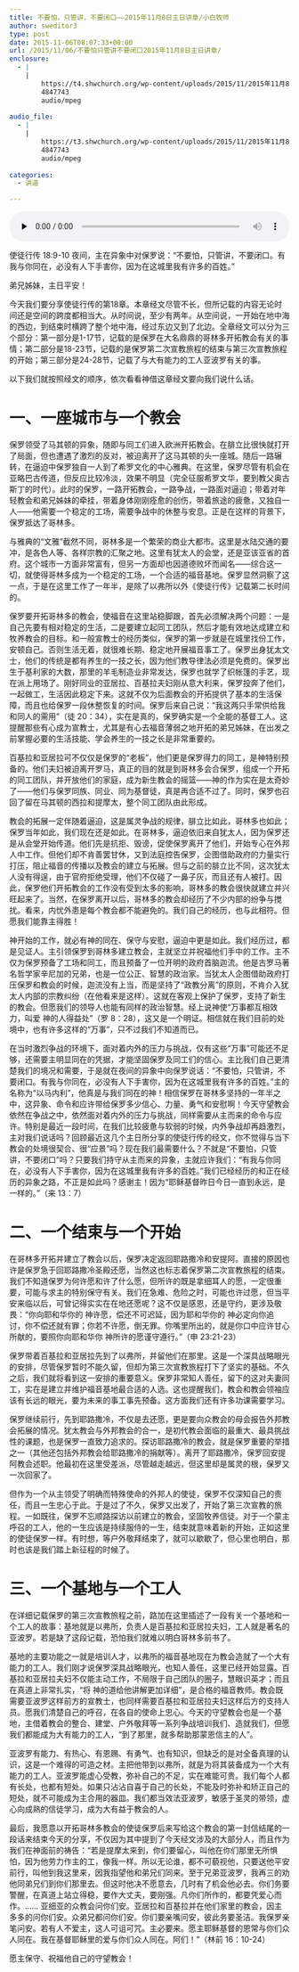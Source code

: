 ```yaml
---
title: 不要怕，只管讲，不要闭口——2015年11月8日主日讲章/小白牧师
author: sweditor3
type: post
date: 2015-11-06T08:07:33+00:00
url: /2015/11/06/不要怕只管讲不要闭口2015年11月8日主日讲章/
enclosure:
  - |
    |
        https://t4.shwchurch.org/wp-content/uploads/2015/11/2015年11月8日讲道录音.mp3
        4847743
        audio/mpeg
        
audio_file:
  - |
    |
        https://t3.shwchurch.org/wp-content/uploads/2015/11/2015年11月8日讲道录音.mp3
        4847743
        audio/mpeg
        
categories:
  - 讲道

---
```

<audio class="wp-audio-shortcode" id="audio-13065-374" preload="none" style="width: 100%;" controls="controls"><source type="audio/mpeg" src="http://t5.shwchurch.org/wp-content/uploads/2015/11/2015年11月8日讲道录音.mp3?_=374" /><http://t5.shwchurch.org/wp-content/uploads/2015/11/2015年11月8日讲道录音.mp3></audio> 

使徒行传 18:9-10 夜间，主在异象中对保罗说：&ldquo;不要怕，只管讲，不要闭口。有我与你同在，必没有人下手害你，因为在这城里我有许多的百姓。&rdquo; 

弟兄姊妹，主日平安！ 

今天我们要分享使徒行传的第18章。本章经文尽管不长，但所记载的内容无论时间还是空间的跨度都相当大。从时间说，至少有两年。从空间说，一开始在地中海的西边，到结束时横跨了整个地中海，经过东边又到了北边。全章经文可以分为三个部分：第一部分是1-17节，记载的是保罗在大名鼎鼎的哥林多开拓教会有关的事情；第二部分是18-23节，记载的是保罗第二次宣教旅程的结束与第三次宣教旅程的开始；第三部分是24-28节，记载了与大有能力的工人亚波罗有关的事。 

以下我们就按照经文的顺序，依次看看神借这章经文要向我们说什么话。 

# 一、一座城市与一个教会
  


保罗领受了马其顿的异象，随即与同工们进入欧洲开拓教会。在腓立比很快就打开了局面，但也遭遇了激烈的反对，被迫离开了这马其顿的头一座城。随后一路辗转，在逼迫中保罗独自一人到了希罗文化的中心雅典。在这里，保罗尽管有机会在亚略巴古传道，但反应比较冷淡，效果不明显（完全征服希罗文华，要到教父奥古斯丁的时代）。此时的保罗，一路开拓教会，一路争战，一路面对逼迫；带着对年轻教会和弟兄姊妹的牵挂，带着身体刚刚痊愈的创伤，带着旅途的疲惫，又独自一人&mdash;&mdash;他需要一个稳定的工场，需要争战中的休整与安息。正是在这样的背景下，保罗抵达了哥林多。 

与雅典的&ldquo;文雅&rdquo;截然不同，哥林多是一个繁荣的商业大都市。这里是水陆交通的要冲，是各色人等、各样宗教的汇聚之地。这里有犹太人的会堂，还是亚该亚省的首府。这个城市一方面非常富有，但另一方面却也因道德败坏而闻名&mdash;&mdash;综合这一切，就使得哥林多成为一个稳定的工场，一个合适的福音基地。保罗显然洞察了这一点，于是在这里工作了一年半，是除了以弗所以外《使徒行传》记载第二长时间的。 

保罗要开拓哥林多的教会，使福音在这里站稳脚跟，首先必须解决两个问题：一是自己先要有相对稳定的生活，二是要建立起同工团队，然后才能有效地达成建立和牧养教会的目标。和一般宣教士的经历类似，保罗的第一步就是在城里找份工作，安顿自己。否则生活无着，就很难长期、稳定地开展福音事工了。保罗出身犹太文士，他们的传统是都有养生的一技之长，因为他们教导律法必须是免费的。保罗出生于基利家的大数，那里的羊毛制造业非常发达，保罗也就学了织帐篷的手艺，现在派上用场了。刚好同业的亚居拉、百基拉夫妇刚从意大利来，保罗投奔了他们，一起做工，生活因此稳定下来。这就不仅为后面教会的开拓提供了基本的生活保障，而且也给保罗一段休整恢复的时间。保罗后来自己说：&ldquo;我这两只手常供给我和同人的需用&rdquo;（徒 20：34），实在是真的，保罗确实是一个全能的基督工人。这提醒那些有心成为宣教士，尤其是有心去福音薄弱之地开拓的弟兄姊妹，在出发之前掌握必要的生活技能、学会养生的一技之长是非常重要的。 

百基拉和亚居拉可不仅仅是保罗的&ldquo;老板&rdquo;，他们更是保罗得力的同工，是神特别预备的。他们夫妇被迫离开罗马，真正的目的就是到哥林多会合保罗，组成一个开拓的同工团队，并开放他们的家庭，成为新生教会的摇篮&mdash;&mdash;神的作为实在是太奇妙了&mdash;&mdash;他们与保罗同族、同业、同为基督徒，真是再合适不过了。同时，保罗也召回了留在马其顿的西拉和提摩太，整个同工团队由此形成。 

教会的拓展一定伴随着逼迫，这是属灵争战的规律，腓立比如此，哥林多也如此；保罗当年如此，我们现在还是如此。在哥林多，逼迫依旧来自犹太人，因为保罗还是从会堂开始传道。他们先是抗拒、毁谤，促使保罗离开了他们，开始专心在外邦人中工作。但他们却不肯善罢甘休，又到法庭控告保罗，企图借助政府的力量实行打压，阻止福音的传播以及教会的建立与拓展。但与之前的腓立比不同，这次犹太人没有得逞，由于官府拒绝受理，他们不仅碰了一鼻子灰，而且还有人被打。因此，保罗他们开拓教会的工作没有受到太多的影响，哥林多的教会很快就建立并兴旺起来了。当然，在保罗离开以后，哥林多的教会却经历了不少内部的纷争与搅扰。看来，内忧外患是每个教会都不能避免的。我们自己的经历，也与此相符。但愿我们能靠主得胜！ 

神开始的工作，就必有神的同在、保守与安慰，逼迫中更是如此。我们经历过，都是见证人。主引领保罗到哥林多建立教会，主就坚立并祝福他们手中的工作。主不仅为保罗预备了工场和同工，而且预备了一位开明的政府首脑迦流。他是古罗马著名哲学家辛尼加的兄弟，也是一位公正、智慧的政治家。当犹太人企图借助政府打压保罗和教会的时候，迦流没有上当，而是坚持了&ldquo;政教分离&rdquo;的原则，不肯介入犹太人内部的宗教纠纷（在他看来是这样）。这就在客观上保护了保罗，支持了新生的教会。但愿我们的领导人也能有同样的政治智慧。经上说神使&ldquo;万事都互相效力，叫爱 神的人得益处&rdquo;（罗 8：28），这又是一个明证。相信就在我们目前的处境中，也有许多这样的&ldquo;万事&rdquo;，只不过我们不知道而已。 

在当时激烈争战的环境下，面对着内外的压力与挑战，仅有这些&ldquo;万事&rdquo;可能还不足够，还需要主明显同在的凭据，才能坚固保罗及同工们的信心。主比我们自己更清楚我们的境况和需要，于是就在夜间的异象中向保罗说话：&ldquo;不要怕，只管讲，不要闭口。有我与你同在，必没有人下手害你，因为在这城里我有许多的百姓。&rdquo;主的名称为&ldquo;以马内利&rdquo;，他真是与我们同在的神！相信保罗在哥林多坚持的一年半之中，这异象、命令和应许带给保罗多少信心、力量、勇气和安慰啊！今天守望教会依然在争战之中，依然面对着内外的压力与挑战，同样需要从主而来的命令与应许。特别是最近一段时间，在我们比较疲惫与软弱的时候，内外争战却再趋激烈，主对我们说话吗？回顾最近这几个主日所分享的使徒行传的经文，你不觉得与当下教会的处境很契合、很&ldquo;应景&rdquo;吗？现在我们最需要什么？不就是&ldquo;不要怕，只管讲，不要闭口&rdquo;吗？只要我们持守从主而来的异象，主就应许我们：&ldquo;有我与你同在，必没有人下手害你，因为在这城里我有许多的百姓。&rdquo;我们已经经历的和正在经历的异象之路，不正是如此吗？感谢主！因为&ldquo;耶稣基督昨日今日一直到永远，是一样的。&rdquo;（来 13：7） 

# 二、一个结束与一个开始
  


在哥林多开拓并建立了教会以后，保罗决定返回耶路撒冷和安提阿。直接的原因也许是保罗急于回耶路撒冷圣殿还愿，当然这也标志着保罗第二次宣教旅程的结束。我们不知道保罗为何许愿和许了什么愿，但所许的既是拿细耳人的愿，一定很重要，可能与求主的特别保守有关。我们在急难、危险之时，可能也许过愿，但当平安来临以后，可曾记得实实在在地还愿呢？这不仅是感恩，还是守约，更涉及敬畏：&ldquo;你向耶和华你的 神许愿，偿还不可迟延，因为耶和华你的 神必定向你追讨，你不偿还就有罪；你若不许愿，倒无罪。你嘴里所出的，就是你口中应许甘心所献的，要照你向耶和华你 神所许的愿谨守遵行。&rdquo;（申 23:21-23） 

保罗带着百基拉和亚居拉先到了以弗所，并留他们在那里。这是一个深具战略眼光的安排，尽管保罗暂时不能久留，但却为第三次宣教旅程打下了坚实的基础。不久之后，我们就将看到这一安排的重要意义。保罗非常知人善任，留下的这对夫妻同工，实在是建立并维护福音基地最合适的人选。这也提醒我们，教会和教会领袖应该有长远的眼光，要为未来的事工事先预备。这方面我们还有许多功课需要学习。 

保罗继续前行，先到耶路撒冷，不仅是去还愿，更是要向众教会的母会报告外邦教会拓展的情况。犹太教会与外邦教会的合一，是初代教会面临的最重大、最具挑战性的课题，也是保罗一直致力追求的。探访耶路撒冷的教会，就是保罗重要的举措之一（其他还包括外邦教会给耶路撒冷的捐献等）。离开了耶路撒冷，保罗回安提阿教会述职。他最初在这里受差派，尽管越走越远，但这里却是属灵的根，保罗又一次回家了。 

但作为一个从主领受了明确而特殊使命的外邦人的使徒，保罗不仅深知自己的责任，而且一生忠心于此。于是过了不久，保罗又出发了，开始了第三次宣教的旅程。一如既往，保罗不忘顺路探访以前建立的教会，坚固牧养信徒。对于一个蒙主呼召的工人，他的一生应该是持续服侍的一生，结束就意味着新的开始，正如这里的使徒保罗一样。有时想，等户外敬拜结束了，就可以歇歇了，但心里也明白，那时也该是我们踏上新征程的时候了。 

# 三、一个基地与一个工人&nbsp;
  


在详细记载保罗的第三次宣教旅程之前，路加在这里插述了一段有关一个基地和一个工人的故事：基地就是以弗所，负责人是百基拉和亚居拉夫妇，工人就是著名的亚波罗。若是缺了这段记载，恐怕我们就难以明白哥林多前书了。 

基地的主要功能之一就是培训人才，以弗所的福音基地现在为教会造就了一个大有能力的工人。我们刚才说保罗深具战略眼光，也知人善任，这里已经开始显露。百基拉和亚居拉夫妇不仅能主动工作，不局限于自己团队的圈子，慧眼识英才；而且在真道上非常扎实，&ldquo;将 神的道给他讲解更加详细&rdquo;，是合格的福音教师。教会既需要亚波罗这样前方的宣教士，也同样需要百基拉和亚居拉夫妇这样后方的支持人员。愿我们清楚自己的呼召，在各自的使命上忠心。今天的守望教会也是一个基地，主借着教会的整合、建堂、户外敬拜等一系列争战培训我们、造就我们，但愿我们都能成为大有能力的工人，&ldquo;到了那里，就多帮助那蒙恩信主的人&rdquo;。 

亚波罗有能力、有热心、有恩赐、有勇气、也有知识，但缺乏的是对全备真理的认识，这是一个难得的可造之材。主把他带到以弗所，就是为将其装备成为一个大有能力的工人。亚波罗能虚心受教，弥补自己的不足，实在难能可贵。我们每个人都有长处，也都有短处。如果只沾沾自喜于自己的长处，不能及时弥补和矫正自己的短处，就不可能成为主合用的器皿。我们都当效法亚波罗，敏感于圣灵的带领，虚心向成熟的信徒学习，成为大有益于教会的人。 

最后，我愿意以开拓哥林多教会的使徒保罗后来写给这个教会的第一封信结尾的一段话来结束今天的分享，不仅因为其中提到了今天经文涉及的大部分人，而且作为我们在神面前的祷告：&ldquo;若是提摩太来到，你们要留心，叫他在你们那里无所惧怕，因为他劳力作主的工，像我一样。所以无论谁，都不可藐视他，只要送他平安前行，叫他到我这里来，因我指望他和弟兄们同来。至于兄弟亚波罗，我再三的劝他同弟兄们到你们那里去。但这时他决不愿意去，几时有了机会他必去。你们务要警醒，在真道上站立得稳，要作大丈夫，要刚强。凡你们所作的，都要凭爱心而作。&hellip;&hellip; 亚细亚的众教会问你们安。亚居拉和百基拉并在他们家里的教会，因主多多的问你们安。众弟兄都问你们安。你们要亲嘴问安，彼此务要圣洁。我保罗亲笔问安。若有人不爱主，这人可诅可咒。主必要来。愿主耶稣基督的恩常与你们众人同在。我在基督耶稣里的爱与你们众人同在。阿们！&rdquo;（林前 16：10-24） 

愿主保守、祝福他自己的守望教会！ 

&nbsp; 

&nbsp;